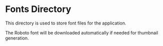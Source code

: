 
# Fonts Directory

This directory is used to store font files for the application.

The Roboto font will be downloaded automatically if needed for thumbnail generation.
